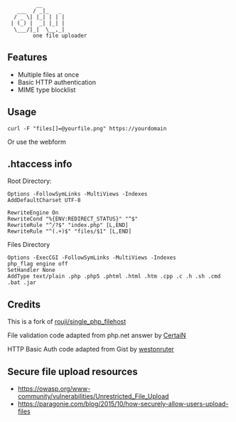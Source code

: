 ```
         __       
   ___  / _|_   _ 
  / _ \| |_| | | |
 | (_) |  _| |_| |
  \___/|_|  \__,_|
        one file uploader
```
## Features

* Multiple files at once
* Basic HTTP authentication
* MIME type blocklist

## Usage

`curl -F "files[]=@yourfile.png" https://yourdomain`

Or use the webform

## .htaccess info

Root Directory:

```
Options -FollowSymLinks -MultiViews -Indexes
AddDefaultCharset UTF-8

RewriteEngine On
RewriteCond "%{ENV:REDIRECT_STATUS}" "^$"
RewriteRule "^/?$" "index.php" [L,END]
RewriteRule "^(.+)$" "files/$1" [L,END]
```


Files Directory

```
Options -ExecCGI -FollowSymLinks -MultiViews -Indexes
php_flag engine off
SetHandler None
AddType text/plain .php .php5 .phtml .html .htm .cpp .c .h .sh .cmd .bat .jar
```

## Credits

This is a fork of <a href="https://github.com/rouji/single_php_filehost">rouji/single_php_filehost</a>

File validation code adapted from php.net answer by <a href="https://www.php.net/manual/en/features.file-upload.php#114004">CertaiN</a>

HTTP Basic Auth code adapted from Gist by <a href="https://gist.github.com/westonruter/3131129">westonruter</a>

## Secure file upload resources

* https://owasp.org/www-community/vulnerabilities/Unrestricted_File_Upload
* https://paragonie.com/blog/2015/10/how-securely-allow-users-upload-files